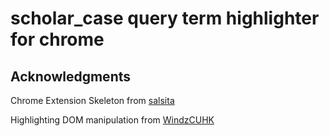 # scholar_case query term highlighter for chrome

## Acknowledgments

Chrome Extension Skeleton from [salsita](https://github.com/salsita/chrome-extension-skeleton)

Highlighting DOM manipulation from [WindzCUHK](https://github.com/WindzCUHK/chrome-highlight-extension)
